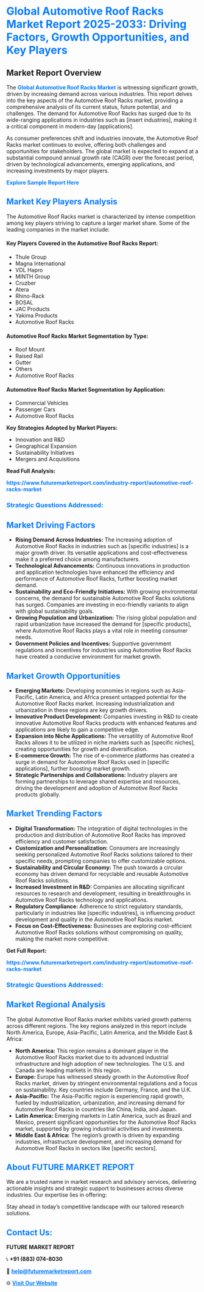 <h1 style="color: #007BFF;">Global Automotive Roof Racks Market Report 2025-2033: Driving Factors, Growth Opportunities, and Key Players</h1>

<section id="overview">
<h2>Market Report Overview</h2>
<p>The <a href="https://www.futuremarketreport.com/industry-report/automotive-roof-racks-market" style="color: #007BFF; text-decoration: none;"><strong>Global Automotive Roof Racks Market</strong></a> is witnessing significant growth, driven by increasing demand across various industries. This report delves into the key aspects of the Automotive Roof Racks market, providing a comprehensive analysis of its current status, future potential, and challenges. The demand for Automotive Roof Racks has surged due to its wide-ranging applications in industries such as [insert industries], making it a critical component in modern-day [applications].</p>
<p>As consumer preferences shift and industries innovate, the Automotive Roof Racks market continues to evolve, offering both challenges and opportunities for stakeholders. The global market is expected to expand at a substantial compound annual growth rate (CAGR) over the forecast period, driven by technological advancements, emerging applications, and increasing investments by major players.</p>
</section>

<section id="overview">
<p><a href="https://www.futuremarketreport.com/request-sample/reportId=100508" style="color: #007BFF; text-decoration: none;"><strong>Explore Sample Report Here</strong></a></p>
</section>

<section id="key-players">
<h2 style="color: #007BFF;">Market Key Players Analysis</h2>
<p>The Automotive Roof Racks market is characterized by intense competition among key players striving to capture a larger market share. Some of the leading companies in the market include:</p>
<h4>Key Players Covered in the Automotive Roof Racks Report:</h4>
<ul><li>Thule Group</li><li>Magna International</li><li>VDL Hapro</li><li>MINTH Group</li><li>Cruzber</li><li>Atera</li><li>Rhino-Rack</li><li>BOSAL</li><li>JAC Products</li><li>Yakima Products</li><li>Automotive Roof Racks</li></ul>
<h4>Automotive Roof Racks Market Segmentation by Type:</h4>
<ul><li>Roof Mount</li><li>Raised Rail</li><li>Gutter</li><li>Others</li><li>Automotive Roof Racks</li></ul>

<h4>Automotive Roof Racks Market Segmentation by Application:</h4>
<ul><li>Commercial Vehicles</li><li>Passenger Cars</li><li>Automotive Roof Racks</li></ul>
<p><strong>Key Strategies Adopted by Market Players:</strong></p>
<ul>
<li>Innovation and R&D</li>
<li>Geographical Expansion</li>
<li>Sustainability Initiatives</li>
<li>Mergers and Acquisitions</li>
</ul>
</section>

<section>
<p><strong>Read Full Analysis: </strong></p><a href="https://www.futuremarketreport.com/industry-report/automotive-roof-racks-market" style="color: #007BFF; text-decoration: none;"><strong>https://www.futuremarketreport.com/industry-report/automotive-roof-racks-market</strong></a>
<h3 style="color: #007BFF;">Strategic Questions Addressed:</h3>
</section>

<section id="driving-factors">
<h2 style="color: #007BFF;">Market Driving Factors</h2>
<ul>
<li><strong>Rising Demand Across Industries:</strong> The increasing adoption of Automotive Roof Racks in industries such as [specific industries] is a major growth driver. Its versatile applications and cost-effectiveness make it a preferred choice among manufacturers.</li>
<li><strong>Technological Advancements:</strong> Continuous innovations in production and application technologies have enhanced the efficiency and performance of Automotive Roof Racks, further boosting market demand.</li>
<li><strong>Sustainability and Eco-Friendly Initiatives:</strong> With growing environmental concerns, the demand for sustainable Automotive Roof Racks solutions has surged. Companies are investing in eco-friendly variants to align with global sustainability goals.</li>
<li><strong>Growing Population and Urbanization:</strong> The rising global population and rapid urbanization have increased the demand for [specific products], where Automotive Roof Racks plays a vital role in meeting consumer needs.</li>
<li><strong>Government Policies and Incentives:</strong> Supportive government regulations and incentives for industries using Automotive Roof Racks have created a conducive environment for market growth.</li>
</ul>
</section>

<section id="growth-opportunities">
<h2 style="color: #007BFF;">Market Growth Opportunities</h2>
<ul>
<li><strong>Emerging Markets:</strong> Developing economies in regions such as Asia-Pacific, Latin America, and Africa present untapped potential for the Automotive Roof Racks market. Increasing industrialization and urbanization in these regions are key growth drivers.</li>
<li><strong>Innovative Product Development:</strong> Companies investing in R&D to create innovative Automotive Roof Racks products with enhanced features and applications are likely to gain a competitive edge.</li>
<li><strong>Expansion into Niche Applications:</strong> The versatility of Automotive Roof Racks allows it to be utilized in niche markets such as [specific niches], creating opportunities for growth and diversification.</li>
<li><strong>E-commerce Growth:</strong> The rise of e-commerce platforms has created a surge in demand for Automotive Roof Racks used in [specific applications], further boosting market growth.</li>
<li><strong>Strategic Partnerships and Collaborations:</strong> Industry players are forming partnerships to leverage shared expertise and resources, driving the development and adoption of Automotive Roof Racks products globally.</li>
</ul>
</section>

<section id="trending-factors">
<h2 style="color: #007BFF;">Market Trending Factors</h2>
<ul>
<li><strong>Digital Transformation:</strong> The integration of digital technologies in the production and distribution of Automotive Roof Racks has improved efficiency and customer satisfaction.</li>
<li><strong>Customization and Personalization:</strong> Consumers are increasingly seeking personalized Automotive Roof Racks solutions tailored to their specific needs, prompting companies to offer customizable options.</li>
<li><strong>Sustainability and Circular Economy:</strong> The push towards a circular economy has driven demand for recyclable and reusable Automotive Roof Racks solutions.</li>
<li><strong>Increased Investment in R&D:</strong> Companies are allocating significant resources to research and development, resulting in breakthroughs in Automotive Roof Racks technology and applications.</li>
<li><strong>Regulatory Compliance:</strong> Adherence to strict regulatory standards, particularly in industries like [specific industries], is influencing product development and quality in the Automotive Roof Racks market.</li>
<li><strong>Focus on Cost-Effectiveness:</strong> Businesses are exploring cost-efficient Automotive Roof Racks solutions without compromising on quality, making the market more competitive.</li>
</ul>
</section>

<section>
<p><strong>Get Full Report: </strong></p><a href="https://www.futuremarketreport.com/industry-report/automotive-roof-racks-market" style="color: #007BFF; text-decoration: none;"><strong>https://www.futuremarketreport.com/industry-report/automotive-roof-racks-market</strong></a>
<h3 style="color: #007BFF;">Strategic Questions Addressed:</h3>
</section>


<section id="regional-analysis">
<h2 style="color: #007BFF;">Market Regional Analysis</h2>
<p>The global Automotive Roof Racks market exhibits varied growth patterns across different regions. The key regions analyzed in this report include North America, Europe, Asia-Pacific, Latin America, and the Middle East & Africa:</p>
<ul>
<li><strong>North America:</strong> This region remains a dominant player in the Automotive Roof Racks market due to its advanced industrial infrastructure and high adoption of new technologies. The U.S. and Canada are leading markets in this region.</li>
<li><strong>Europe:</strong> Europe has witnessed steady growth in the Automotive Roof Racks market, driven by stringent environmental regulations and a focus on sustainability. Key countries include Germany, France, and the U.K.</li>
<li><strong>Asia-Pacific:</strong> The Asia-Pacific region is experiencing rapid growth, fueled by industrialization, urbanization, and increasing demand for Automotive Roof Racks in countries like China, India, and Japan.</li>
<li><strong>Latin America:</strong> Emerging markets in Latin America, such as Brazil and Mexico, present significant opportunities for the Automotive Roof Racks market, supported by growing industrial activities and investments.</li>
<li><strong>Middle East & Africa:</strong> The region’s growth is driven by expanding industries, infrastructure development, and increasing demand for Automotive Roof Racks in sectors like [specific sectors].</li>
</ul>
</section>

<footer>
<h2 style="color: #007BFF;">About FUTURE MARKET REPORT</h2>
<p>We are a trusted name in market research and advisory services, delivering actionable insights and strategic support to businesses across diverse industries. Our expertise lies in offering:</p>

<p>Stay ahead in today’s competitive landscape with our tailored research solutions.</p>

<h2 style="color: #007BFF;">Contact Us:</h2>
<p><strong>FUTURE MARKET REPORT</strong></p>
<p>📞 <strong>+91 (883) 074-8030</strong></p>
<p>📧 <strong><a href="mailto:help@futuremarketreport.com" style="color: #007BFF;">help@futuremarketreport.com</a></strong></p>
<p>🌐 <strong><a href="https://www.futuremarketreport.com/" style="color: #007BFF;">Visit Our Website</a></strong></p>
</footer>